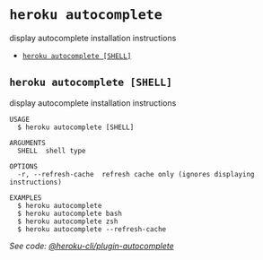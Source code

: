 `heroku autocomplete`
=====================

display autocomplete installation instructions

* [`heroku autocomplete [SHELL]`](#heroku-autocomplete-shell)

## `heroku autocomplete [SHELL]`

display autocomplete installation instructions

```
USAGE
  $ heroku autocomplete [SHELL]

ARGUMENTS
  SHELL  shell type

OPTIONS
  -r, --refresh-cache  refresh cache only (ignores displaying instructions)

EXAMPLES
  $ heroku autocomplete
  $ heroku autocomplete bash
  $ heroku autocomplete zsh
  $ heroku autocomplete --refresh-cache
```

_See code: [@heroku-cli/plugin-autocomplete](https://github.com/heroku/cli/blob/v7.66.3/packages/autocomplete/src/commands/autocomplete/index.ts)_
